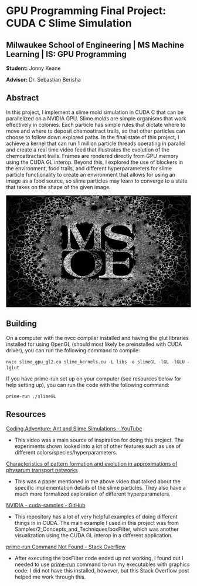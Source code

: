 # GPU Programming Final Project: CUDA C Slime Simulation

## Milwaukee School of Engineering | MS Machine Learning | IS: GPU Programming

**Student:** Jonny Keane

**Advisor:** Dr. Sebastian Berisha

## Abstract

In this project, I implement a slime mold simulation in CUDA C that can be parallelized on a NVIDIA GPU. Slime molds are simple organisms that work effectively in colonies. Each particle has simple rules that dictate where to move and where to deposit chemoattract trails, so that other particles can choose to follow down explored paths. In the final state of this project, I achieve a kernel that can run 1 million particle threads operating in parallel and create a real time video feed that illustrates the evolution of the chemoattractant trails. Frames are rendered directly from GPU memory using the CUDA GL interop. Beyond this, I explored the use of blockers in the environment, food trails, and different hyperparameters for slime particle functionality to create an environment that allows for using an image as a food source, so slime particles may learn to converge to a state that takes on the shape of the given image.

<img src="MSOE_Slime.jpg">

## Building

On a computer with the nvcc compiler installed and having the glut libraries installed for using OpenGL (should most likely be preinstalled with CUDA driver), you can run the following command to compile:

```
nvcc slime_gpu_gl2.cu slime_kernels.cu -L libs -o slimeGL -lGL -lGLU -lglut
```

If you have prime-run set up on your computer (see resources below for help setting up), you can run the code with the following command:

```
prime-run ./slimeGL
```

## Resources

[Coding Adventure: Ant and Slime Simulations - YouTube](https://www.youtube.com/watch?v=X-iSQQgOd1A)

- This video was a main source of inspiration for doing this project. The experiments shown looked into a lot of other features such as use of different colors/species/hyperparameters.

[Characteristics of pattern formation and evolution in approximations of physarum transport networks](https://uwe-repository.worktribe.com/output/980579)

- This was a paper mentioned in the above video that talked about the specific implementation details of the slime particles. They also have a much more formalized exploration of different hyperparameters.

[NVIDIA - cuda-samples - GitHub](https://github.com/NVIDIA/cuda-samples)

- This repository has a lot of very helpful examples of doing different things in in CUDA. The main example I used in this project was from Samples/2_Concepts_and_Techniques/boxFilter, which was another visualization using the CUDA GL interop in a different application.

[prime-run Command Not Found - Stack Overflow](https://askubuntu.com/questions/1364762/prime-run-command-not-found)

- After executing the boxFilter code ended up not working, I found out I needed to use [prime-run](https://forums.developer.nvidia.com/t/getting-an-error-code-999-everytime-i-try-to-use-opengl-with-cuda/203769) command to run my executables with graphics code. I did not have this installed, however, but this Stack Overflow post helped me work through this.